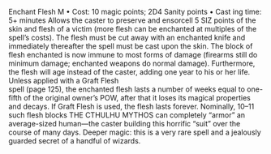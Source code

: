 Enchant Flesh M
• Cost:  10 magic points; 2D4 Sanity points
•
 Cast
ing time: 5+ minutes 
Allows the caster to preserve and ensorcell 5 SIZ points of the skin and flesh of a victim (more flesh can be enchanted at multiples of the spell’s costs). The flesh must be cut away 
with an enchanted knife and immediately thereafter the spell 
must be cast upon the skin. The block of flesh enchanted is 
now immune to most forms of damage (firearms still do 
minimum damage; enchanted weapons do normal damage). 
Furthermore, the flesh will age instead of the caster, adding 
one year to his or her life. Unless applied with a Graft Flesh  
spell (page 125), the enchanted flesh lasts a number of weeks 
equal to one-fifth of the original owner’s POW, after that it 
loses its magical properties and decays. If Graft Flesh is used, 
the flesh lasts forever. Nominally, 10–11 such flesh blocks 
THE CTHULHU MYTHOS
can completely “armor” an average-sized human—the caster 
building this horrific “suit” over the course of many days.
Deeper magic: this is a very rare spell and a jealously 
guarded secret of a handful of wizards. 

